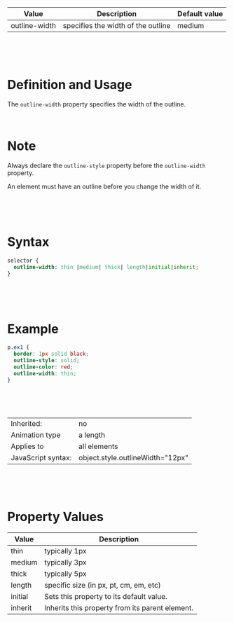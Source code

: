 | Value         | Description                        | Default value |
| ------------- | ---------------------------------- | ------------- |
| outline-width | specifies the width of the outline | medium        |

&nbsp;

&nbsp;

# Definition and Usage

The `outline-width` property specifies the width of the outline.

&nbsp;

# Note

Always declare the `outline-style` property before the `outline-width` property.

An element must have an outline before you change the width of it.

&nbsp;

&nbsp;

# Syntax

```css
selector {
  outline-width: thin |medium| thick| length|initial|inherit;
}
```

&nbsp;

&nbsp;

# Example

```css
p.ex1 {
  border: 1px solid black;
  outline-style: solid;
  outline-color: red;
  outline-width: thin;
}
```

&nbsp;

&nbsp;

|                    |                                  |
| ------------------ | -------------------------------- |
| Inherited:         | no                               |
| Animation type     | a length                         |
| Applies to         | all elements                     |
| JavaScript syntax: | object.style.outlineWidth="12px" |

&nbsp;

&nbsp;

# Property Values

| Value   | Description                                     |
| ------- | ----------------------------------------------- |
| thin    | typically 1px                                   |
| medium  | typically 3px                                   |
| thick   | typically 5px                                   |
| length  | specific size (in px, pt, cm, em, etc)          |
| initial | Sets this property to its default value.        |
| inherit | Inherits this property from its parent element. |
